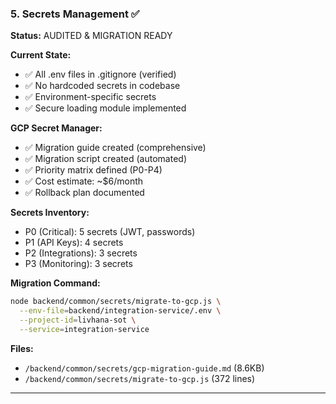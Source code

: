 ### 5. Secrets Management ✅

**Status:** AUDITED & MIGRATION READY

**Current State:**

- ✅ All .env files in .gitignore (verified)
- ✅ No hardcoded secrets in codebase
- ✅ Environment-specific secrets
- ✅ Secure loading module implemented

**GCP Secret Manager:**

- ✅ Migration guide created (comprehensive)
- ✅ Migration script created (automated)
- ✅ Priority matrix defined (P0-P4)
- ✅ Cost estimate: ~$6/month
- ✅ Rollback plan documented

**Secrets Inventory:**

- P0 (Critical): 5 secrets (JWT, passwords)
- P1 (API Keys): 4 secrets
- P2 (Integrations): 3 secrets
- P3 (Monitoring): 3 secrets

**Migration Command:**

```bash
node backend/common/secrets/migrate-to-gcp.js \
  --env-file=backend/integration-service/.env \
  --project-id=livhana-sot \
  --service=integration-service
```

**Files:**

- `/backend/common/secrets/gcp-migration-guide.md` (8.6KB)
- `/backend/common/secrets/migrate-to-gcp.js` (372 lines)

---
